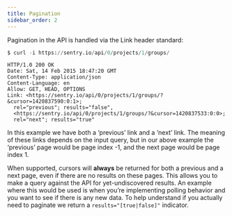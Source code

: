 ```yaml
---
title: Pagination
sidebar_order: 2
---
```


Pagination in the API is handled via the Link header standard:

```python
$ curl -i https://sentry.io/api/0/projects/1/groups/
```

```http
HTTP/1.0 200 OK
Date: Sat, 14 Feb 2015 18:47:20 GMT
Content-Type: application/json
Content-Language: en
Allow: GET, HEAD, OPTIONS
Link: <https://sentry.io/api/0/projects/1/groups/?&cursor=1420837590:0:1>;
  rel="previous"; results="false",
  <https://sentry.io/api/0/projects/1/groups/?&cursor=1420837533:0:0>;
  rel="next"; results="true"
```

In this example we have both a ‘previous’ link and a ‘next’ link. The meaning of these links depends on the input query, but in our above example the ‘previous’ page would be page index -1, and the next page would be page index 1.

When supported, cursors will **always** be returned for both a previous and a next page, even if there are no results on these pages. This allows you to make a query against the API for yet-undiscovered results. An example where this would be used is when you’re implementing polling behavior and you want to see if there is any new data. To help understand if you actually need to paginate we return a `results="[true|false]"` indicator.
